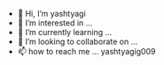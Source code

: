 - 👋 Hi, I’m yashtyagi
- 👀 I’m interested in ...
- 🌱 I’m currently learning ... 
- 💞️ I’m looking to collaborate on ...
- 📫 how to reach me ... yashtyagig009

<!---
Yashtyagicoder/Yashtyagicoder is a ✨ special ✨ repository because its `README.md` (this file) appears on your GitHub profile.
You can click the Preview link to take a look at your changes.
--->
